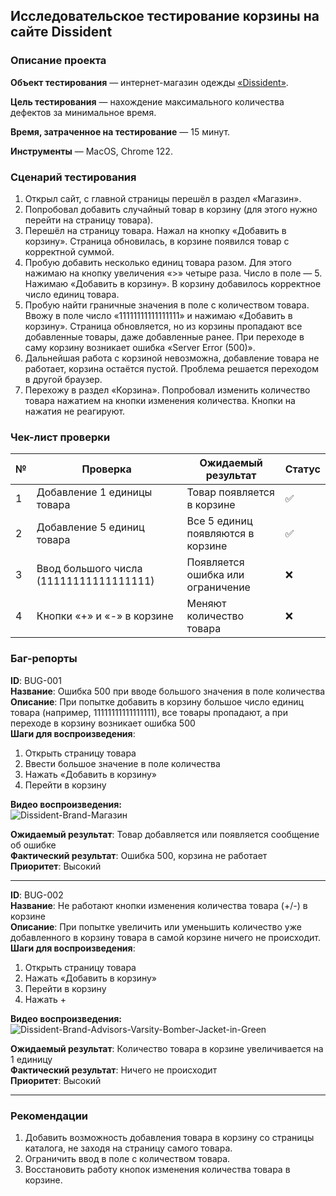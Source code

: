 ## Исследовательское тестирование корзины на сайте Dissident  

### Описание проекта  
**Объект тестирования** — интернет-магазин одежды [«Dissident»](https://dissidentbrand.ru/ru/shop/).  

**Цель тестирования** — нахождение максимального количества дефектов за минимальное время.  

**Время, затраченное на тестирование** — 15 минут.  

**Инструменты** — MacOS, Chrome 122.  

### Сценарий тестирования  

1. Открыл сайт, с главной страницы перешёл в раздел «Магазин».  
2. Попробовал добавить случайный товар в корзину (для этого нужно перейти на страницу товара).  
3. Перешёл на страницу товара. Нажал на кнопку «Добавить в корзину». Страница обновилась, в корзине появился товар с корректной суммой.  
4. Пробую добавить несколько единиц товара разом. Для этого нажимаю на кнопку увеличения «>» четыре раза. Число в поле — 5. Нажимаю «Добавить в корзину». В корзину добавилось корректное число единиц товара.  
5. Пробую найти граничные значения в поле с количеством товара. Ввожу в поле число «11111111111111111» и нажимаю «Добавить в корзину». Страница обновляется, но из корзины пропадают все добавленные товары, даже добавленные ранее. При переходе в саму корзину возникает ошибка «Server Error (500)».  
6. Дальнейшая работа с корзиной невозможна, добавление товара не работает, корзина остаётся пустой. Проблема решается переходом в другой браузер.  
7. Перехожу в раздел «Корзина». Попробовал изменить количество товара нажатием на кнопки изменения количества. Кнопки на нажатия не реагируют.  

### Чек-лист проверки  
| № | Проверка                                | Ожидаемый результат               | Статус |
| - | --------------------------------------- | --------------------------------- | ------ |
| 1 | Добавление 1 единицы товара             | Товар появляется в корзине        | ✅      |
| 2 | Добавление 5 единиц товара              | Все 5 единиц появляются в корзине | ✅      |
| 3 | Ввод большого числа (11111111111111111) | Появляется ошибка или ограничение | ❌      |
| 4 | Кнопки «+» и «-» в корзине              | Меняют количество товара          | ❌      |

### Баг-репорты  

**ID**: BUG-001  
**Название**: Ошибка 500 при вводе большого значения в поле количества  
**Описание**: При попытке добавить в корзину большое число единиц товара (например, 11111111111111111), все товары пропадают, а при переходе в корзину возникает ошибка 500  
**Шаги для воспроизведения**:  
1. Открыть страницу товара  
2. Ввести большое значение в поле количества  
3. Нажать «Добавить в корзину»  
4. Перейти в корзину  

**Видео воспроизведения:**  
![Dissident-Brand-Магазин](https://github.com/user-attachments/assets/548f8f5f-db8a-46ee-990b-78d8345adcf4)

**Ожидаемый результат**: Товар добавляется или появляется сообщение об ошибке  
**Фактический результат**: Ошибка 500, корзина не работает  
**Приоритет**: Высокий  

---
**ID**: BUG-002  
**Название**: Не работают кнопки изменения количества товара (+/-) в корзине  
**Описание**: При попытке увеличить или уменьшить количество уже добавленного в корзину товара в самой корзине ничего не происходит.  
**Шаги для воспроизведения**:  
1. Открыть страницу товара  
2. Нажать «Добавить в корзину»  
3. Перейти в корзину  
4. Нажать +  

**Видео воспроизведения:**  
![Dissident-Brand-Advisors-Varsity-Bomber-Jacket-in-Green](https://github.com/user-attachments/assets/b1d7fc57-3d5c-4d8a-86f5-552dc7d14e48)

**Ожидаемый результат**: Количество товара в корзине увеличивается на 1 единицу  
**Фактический результат**: Ничего не происходит  
**Приоритет**: Высокий  

---
### Рекомендации  
1. Добавить возможность добавления товара в корзину со страницы каталога, не заходя на страницу самого товара.  
2. Ограничить ввод в поле с количеством товара.  
3. Восстановить работу кнопок изменения количества товара в корзине.  

